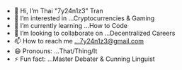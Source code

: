- 👋 Hi, I’m Thai "7y24n1z3" Tran
- 👀 I’m interested in ...Cryptocurrencies & Gaming
- 🌱 I’m currently learning ...How to Code
- 💞️ I’m looking to collaborate on ...Decentralized Careers
- 📫 How to reach me ...7y24n1z3@gmail.com
- 😄 Pronouns: ...That/Thing/It
- ⚡ Fun fact: ...Master Debater & Cunning Linguist

<!---
7y24n1z3/7y24n1z3 is a ✨ special ✨ repository because its `README.md` (this file) appears on your GitHub profile.
You can click the Preview link to take a look at your changes.
--->
